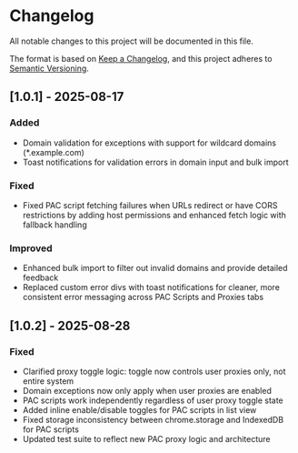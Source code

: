 # Changelog

All notable changes to this project will be documented in this file.

The format is based on [Keep a Changelog](https://keepachangelog.com/en/1.0.0/),
and this project adheres to [Semantic Versioning](https://semver.org/spec/v2.0.0.html).

## [1.0.1] - 2025-08-17

### Added
- Domain validation for exceptions with support for wildcard domains (*.example.com)
- Toast notifications for validation errors in domain input and bulk import

### Fixed
- Fixed PAC script fetching failures when URLs redirect or have CORS restrictions by adding host permissions and enhanced fetch logic with fallback handling

### Improved
- Enhanced bulk import to filter out invalid domains and provide detailed feedback
- Replaced custom error divs with toast notifications for cleaner, more consistent error messaging across PAC Scripts and Proxies tabs

## [1.0.2] - 2025-08-28

### Fixed
- Clarified proxy toggle logic: toggle now controls user proxies only, not entire system
- Domain exceptions now only apply when user proxies are enabled
- PAC scripts work independently regardless of user proxy toggle state
- Added inline enable/disable toggles for PAC scripts in list view  
- Fixed storage inconsistency between chrome.storage and IndexedDB for PAC scripts
- Updated test suite to reflect new PAC proxy logic and architecture